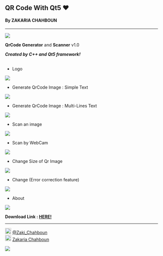 ## QR Code With Qt5 ♥
#### By ZAKARIA CHAHBOUN

-------------------------------

<img src='https://raw.githubusercontent.com/zakaria-chahboun/ZakiQtProjects/master/IMAGE1.png' />

**QrCode Generator** and **Scanner** v1.0

***Created by C++ and Qt5 framework!***
<br>
<br>

- Logo
<img src='https://github.com/zakaria-chahboun/ZakiQtProjects/blob/master/QrCodeTest/QrcodeZakiCorporationLogo.png' />

- Generate QrCode Image : Simple Text
<img src='https://raw.githubusercontent.com/zakaria-chahboun/ZakiQtProjects/master/QrCodeTest/01.PNG' />

- Generate QrCode Image : Multi-Lines Text
<img src='https://raw.githubusercontent.com/zakaria-chahboun/ZakiQtProjects/master/QrCodeTest/02.PNG' />

- Scan an image
<img src='https://raw.githubusercontent.com/zakaria-chahboun/ZakiQtProjects/master/QrCodeTest/03.PNG' />

- Scan by WebCam
<img src='https://raw.githubusercontent.com/zakaria-chahboun/ZakiQtProjects/master/QrCodeTest/04.PNG' />

- Change Size of Qr Image
<img src='https://raw.githubusercontent.com/zakaria-chahboun/ZakiQtProjects/master/QrCodeTest/05.PNG' />

- Change (Error correction feature)
<img src='https://raw.githubusercontent.com/zakaria-chahboun/ZakiQtProjects/master/QrCodeTest/06.PNG' />

- About
<img src='https://raw.githubusercontent.com/zakaria-chahboun/ZakiQtProjects/master/QrCodeTest/07.PNG' />

**Download Link :  <a href='https://drive.google.com/open?id=1KOxyxWi-e0w_91NDCTMzhTDUfA38Nd9i'>HERE!</a>**

---------------------------
<img src="https://upload.wikimedia.org/wikipedia/fr/thumb/c/c8/Twitter_Bird.svg/1259px-Twitter_Bird.svg.png" width="20px"> <a href="https://twitter.com/Zaki_Chahboun">@Zaki_Chahboun</a>
<br>
<img src="https://upload.wikimedia.org/wikipedia/commons/thumb/c/c2/F_icon.svg/1024px-F_icon.svg.png" width="20px"> <a href="https://facebook.com/zakaria.chahboun.2018">Zakaria Chahboun</a>

<img src='https://raw.githubusercontent.com/zakaria-chahboun/ZakiQtProjects/master/IMAGE2.png' />
